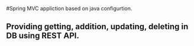#Spring MVC appliction based on java configurtion.
## Providing getting, addition, updating, deleting in DB using REST API.
